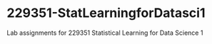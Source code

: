 # 229351-StatLearningforDatasci1
Lab assignments for 229351 Statistical Learning for Data Science 1
